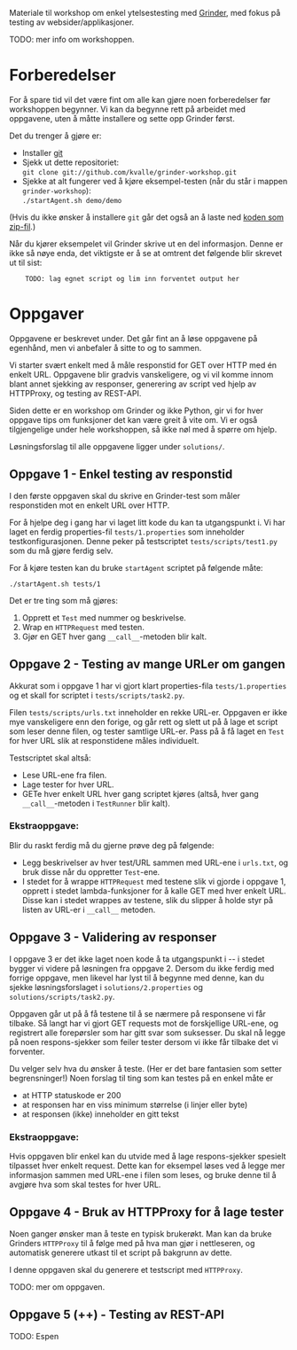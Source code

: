 Materiale til workshop om enkel ytelsestesting med [Grinder](http://grinder.sourceforge.net), med fokus på testing av websider/applikasjoner.

TODO: mer info om workshoppen.

# Forberedelser

For å spare tid vil det være fint om alle kan gjøre noen forberedelser før workshoppen begynner.
Vi kan da begynne rett på arbeidet med oppgavene, uten å måtte installere og sette opp Grinder først.

Det du trenger å gjøre er:

- Installer [git](http://git-scm.com/download)
- Sjekk ut dette repositoriet:  
  `git clone git://github.com/kvalle/grinder-workshop.git`
- Sjekke at alt fungerer ved å kjøre eksempel-testen (når du står i mappen `grinder-workshop`):  
  `./startAgent.sh demo/demo`
  
(Hvis du ikke ønsker å installere `git` går det også an å laste ned [koden som zip-fil](https://github.com/kvalle/grinder-workshop/zipball/master).)
  
Når du kjører eksempelet vil Grinder skrive ut en del informasjon.
Denne er ikke så nøye enda, det viktigste er å se at omtrent det følgende blir skrevet ut til sist:

        TODO: lag egnet script og lim inn forventet output her

# Oppgaver

Oppgavene er beskrevet under.
Det går fint an å løse oppgavene på egenhånd, men vi anbefaler å sitte to og to sammen.

Vi starter svært enkelt med å måle responstid for GET over HTTP med én enkelt URL.
Oppgavene blir gradvis vanskeligere, og vi vil komme innom blant annet sjekking av responser, generering av script ved hjelp av HTTPProxy, og testing av REST-API.

Siden dette er en workshop om Grinder og ikke Python, gir vi for hver oppgave tips om funksjoner det kan være greit å vite om.
Vi er også tilgjengelige under hele workshoppen, så ikke nøl med å spørre om hjelp.

Løsningsforslag til alle oppgavene ligger under `solutions/`.


## Oppgave 1 - Enkel testing av responstid

I den første oppgaven skal du skrive en Grinder-test som måler responstiden mot en enkelt URL over HTTP.

For å hjelpe deg i gang har vi laget litt kode du kan ta utgangspunkt i.
Vi har laget en ferdig properties-fil `tests/1.properties` som inneholder testkonfigurasjonen.
Denne peker på testscriptet `tests/scripts/test1.py` som du må gjøre ferdig selv.

For å kjøre testen kan du bruke `startAgent` scriptet på følgende måte:

    ./startAgent.sh tests/1
   
Det er tre ting som må gjøres:

1. Opprett et `Test` med nummer og beskrivelse.
2. Wrap en `HTTPRequest` med testen.
3. Gjør en GET hver gang `__call__`-metoden blir kalt.


## Oppgave 2 - Testing av mange URLer om gangen

Akkurat som i oppgave 1 har vi gjort klart properties-fila `tests/1.properties` og et skall for scriptet i `tests/scripts/task2.py`.

Filen `tests/scripts/urls.txt` inneholder en rekke URL-er.
Oppgaven er ikke mye vanskeligere enn den forige, og går rett og slett ut på å lage et script som leser denne filen, og tester samtlige URL-er.
Pass på å få laget en `Test` for hver URL slik at responstidene måles individuelt.

Testscriptet skal altså:

- Lese URL-ene fra filen.
- Lage tester for hver URL.
- GETe hver enkelt URL hver gang scriptet kjøres (altså, hver gang `__call__`-metoden i `TestRunner` blir kalt).

### Ekstraoppgave:

Blir du raskt ferdig må du gjerne prøve deg på følgende:

- Legg beskrivelser av hver test/URL sammen med URL-ene i `urls.txt`, og bruk disse når du oppretter `Test`-ene.
- I stedet for å wrappe `HTTPRequest` med testene slik vi gjorde i oppgave 1, opprett i stedet lambda-funksjoner for å kalle GET med hver enkelt URL.
  Disse kan i stedet wrappes av testene, slik du slipper å holde styr på listen av URL-er i `__call__` metoden.


## Oppgave 3 - Validering av responser

I oppgave 3 er det ikke laget noen kode å ta utgangspunkt i -- i stedet bygger vi videre på løsningen fra oppgave 2.
Dersom du ikke ferdig med forrige oppgave, men likevel har lyst til å begynne med denne, kan du sjekke løsningsforslaget i `solutions/2.properties` og `solutions/scripts/task2.py`.

Oppgaven går ut på å få testene til å se nærmere på responsene vi får tilbake.
Så langt har vi gjort GET requests mot de forskjellige URL-ene, og registrert alle forepørsler som har gitt svar som suksesser.
Du skal nå legge på noen respons-sjekker som feiler tester dersom vi ikke får tilbake det vi forventer.

Du velger selv hva du ønsker å teste.
(Her er det bare fantasien som setter begrensninger!)
Noen forslag til ting som kan testes på en enkel måte er

- at HTTP statuskode er 200
- at responsen har en viss minimum størrelse (i linjer eller byte)
- at responsen (ikke) inneholder en gitt tekst

### Ekstraoppgave:

Hvis oppgaven blir enkel kan du utvide med å lage respons-sjekker spesielt tilpasset hver enkelt request.
Dette kan for eksempel løses ved å legge mer informasjon sammen med URL-ene i filen som leses, og bruke denne til å avgjøre hva som skal testes for hver URL.


## Oppgave 4 - Bruk av HTTPProxy for å lage tester

Noen ganger ønsker man å teste en typisk brukerøkt.
Man kan da bruke Grinders `HTTPProxy` til å følge med på hva man gjør i nettleseren, og automatisk generere utkast til et script på bakgrunn av dette.

I denne oppgaven skal du generere et testscript med `HTTPProxy`.

TODO: mer om oppgaven.


## Oppgave 5 (++) - Testing av REST-API

TODO: Espen
